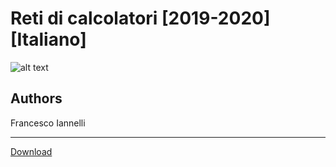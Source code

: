 # Reti di calcolatori [2019-2020][Italiano]
![alt text](https://github.com/Gethseman/Appunti-Reti-2019-20/blob/master/background.png)

## Authors
Francesco Iannelli

---
[Download](https://github.com/unipi-notes/Networking_Notes-2019-20/releases/latest)
